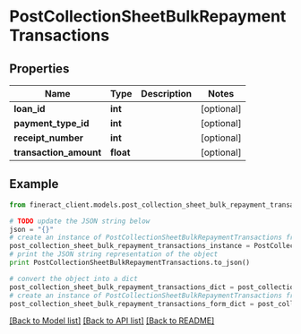 # PostCollectionSheetBulkRepaymentTransactions


## Properties

Name | Type | Description | Notes
------------ | ------------- | ------------- | -------------
**loan_id** | **int** |  | [optional] 
**payment_type_id** | **int** |  | [optional] 
**receipt_number** | **int** |  | [optional] 
**transaction_amount** | **float** |  | [optional] 

## Example

```python
from fineract_client.models.post_collection_sheet_bulk_repayment_transactions import PostCollectionSheetBulkRepaymentTransactions

# TODO update the JSON string below
json = "{}"
# create an instance of PostCollectionSheetBulkRepaymentTransactions from a JSON string
post_collection_sheet_bulk_repayment_transactions_instance = PostCollectionSheetBulkRepaymentTransactions.from_json(json)
# print the JSON string representation of the object
print PostCollectionSheetBulkRepaymentTransactions.to_json()

# convert the object into a dict
post_collection_sheet_bulk_repayment_transactions_dict = post_collection_sheet_bulk_repayment_transactions_instance.to_dict()
# create an instance of PostCollectionSheetBulkRepaymentTransactions from a dict
post_collection_sheet_bulk_repayment_transactions_form_dict = post_collection_sheet_bulk_repayment_transactions.from_dict(post_collection_sheet_bulk_repayment_transactions_dict)
```
[[Back to Model list]](../README.md#documentation-for-models) [[Back to API list]](../README.md#documentation-for-api-endpoints) [[Back to README]](../README.md)


